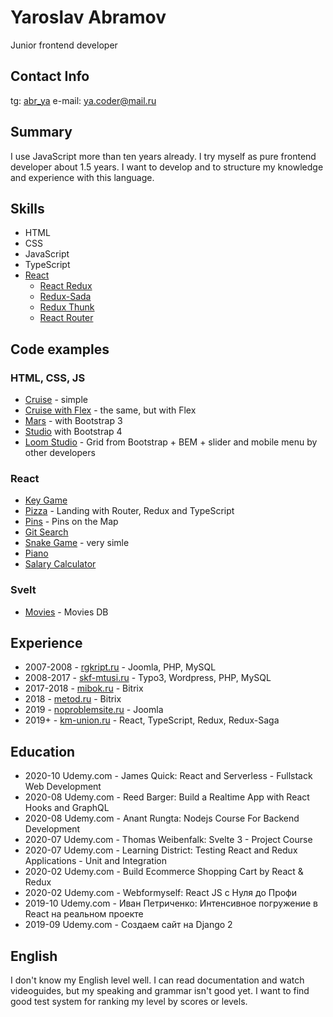 # Yaroslav Abramov
Junior frontend developer

## Contact Info
tg: [abr_ya](https://t.me/abr_ya)
e-mail: [ya.coder@mail.ru](mailto:ya.coder@mail.ru)

## Summary
I use JavaScript more than ten years already. I try myself as pure frontend developer about 1.5 years. I want to develop and to structure my knowledge and experience with this language.

## Skills
* HTML
* CSS
* JavaScript
* TypeScript
* [React](https://reactjs.org/)
  * [React Redux](https://react-redux.js.org/)
  * [Redux-Sada](https://redux-saga.js.org/)
  * [Redux Thunk](https://github.com/reduxjs/redux-thunk#redux-thunk)
  * [React Router](https://reactrouter.com/)

## Code examples
### HTML, CSS, JS
* [Cruise](http://www.abr-just.ru/demo/cruise/) - simple
* [Cruise with Flex](http://www.abr-just.ru/demo/cruise-flex/) - the same, but with Flex
* [Mars](http://www.abr-just.ru/demo/mars/) - with Bootstrap 3
* [Studio](http://www.abr-just.ru/demo/studio/) with Bootstrap 4
* [Loom Studio](http://www.abr-just.ru/demo/loom-studio/) - Grid from Bootstrap + BEM + slider and mobile menu by other developers

### React
* [Key Game](https://abr-key-game.netlify.app/)
* [Pizza](https://ya-pizza.netlify.app/) - Landing with Router, Redux and TypeScript
* [Pins](https://ya-map.netlify.app/) - Pins on the Map
* [Git Search](https://ya-git.netlify.app/)
* [Snake Game](https://ya-snake.netlify.app/) - very simle
* [Piano](https://ya-piano.netlify.app/)
* [Salary Calculator](https://ya-calc.netlify.app/)

### Svelt
* [Movies](https://abr-movies.netlify.app/) - Movies DB

## Experience
* 2007-2008 - [rgkript.ru](http://rgkript.ru/) - Joomla, PHP, MySQL
* 2008-2017 - [skf-mtusi.ru](http://www.skf-mtusi.ru/) - Typo3, Wordpress, PHP, MySQL
* 2017-2018 - [mibok.ru](https://www.mibok.ru/) - Bitrix
* 2018 - [metod.ru](http://www.metod.ru/) - Bitrix
* 2019 - [noproblemsite.ru](https://www.noproblemsite.ru/) - Joomla
* 2019+ - [km-union.ru](https://km-union.ru/) - React, TypeScript, Redux, Redux-Saga

## Education
* 2020-10 Udemy.com - James Quick: React and Serverless - Fullstack Web Development
* 2020-08 Udemy.com - Reed Barger: Build a Realtime App with React Hooks and GraphQL
* 2020-08 Udemy.com - Anant Rungta: Nodejs Course For Backend Development
* 2020-07 Udemy.com - Thomas Weibenfalk: Svelte 3 - Project Course
* 2020-07 Udemy.com - Learning District: Testing React and Redux Applications - Unit and Integration
* 2020-02 Udemy.com - Build Ecommerce Shopping Cart by React & Redux
* 2020-02 Udemy.com - Webformyself: React JS с Нуля до Профи
* 2019-10 Udemy.com - Иван Петриченко: Интенсивное погружение в React на реальном проекте
* 2019-09 Udemy.com - Создаем сайт на Django 2

## English
I don't know my English level well. I can read documentation and watch videoguides, but my speaking and grammar isn't good yet. I want to find good test system for ranking my level by scores or levels.
